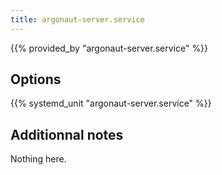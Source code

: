 ```yaml
---
title: argonaut-server.service
---
```


{{% provided_by "argonaut-server.service" %}}

## Options

{{% systemd_unit "argonaut-server.service" %}}

## Additionnal notes

Nothing here.